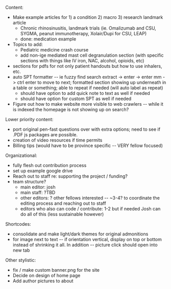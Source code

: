 Content:

- Make example articles for 1) a condition 2) macro 3) research landmark article
  - Chronic rhinosinusitis, landmark trials (ie. Omalizumab and CSU, SYGMA, peanut immunotherapy, Xolair/Dupi for CSU, LEAP) 
  - done: medication example
- Topics to add:
  - Pediatric medicine crash course
  - add non-ige mediated mast cell degranulation section (with specific sections with things like IV iron, NAC, alcohol, opioids, etc)
- sections for pdfs for not only patient handouts but how to use inhalers, etc.
- auto SPT formatter -- ie fuzzy find search extract -> enter -> enter mm -> ctrl enter to move to next; formatted section showing up underneath in a table or something; able to repeat if needed (will auto label as repeat)
  - should have option to add quick note to text as well if needed
  - should have option for custom SPT as well if needed
- Figure out how to make website more visible to web crawlers -- while it is indexed the homepage is not showing up on search?

Lower priority content:

- port original pen-fast questions over with extra options; need to see if .PDF js packages are possible.
- creation of video resources if time permits 
- Billing tips (would have to be province specific -- VERY fellow focused)

Organizational:

- fully flesh out contribution process
- set up example google drive
- Reach out to staff re: supporting the project / funding?
- team structure?
  - main editor: josh
  - main staff: ?TBD
  - other editors: ? other fellows interested -- ~3-4? to coordinate the editing process and reaching out to staff
  - editors who also can code / contribute: 1-2 but if needed Josh can do all of this (less sustainable however)

Shortcodes:

- consolidate and make light/dark themes for original admonitions
- for image next to text -- if orientation vertical, display on top or bottom instead of shrinking it all. In addition -- picture click should open into new tab

Other stylistic:

- fix / make custom banner.png for the site
- Decide on design of home page
- Add author pictures to about
